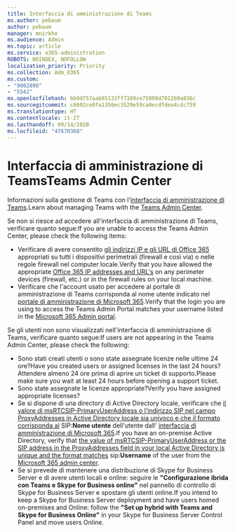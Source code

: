 ```yaml
---
title: Interfaccia di amministrazione di Teams
ms.author: pebaum
author: pebaum
manager: mnirkhe
ms.audience: Admin
ms.topic: article
ms.service: o365-administration
ROBOTS: NOINDEX, NOFOLLOW
localization_priority: Priority
ms.collection: Adm_O365
ms.custom:
- "9002890"
- "5542"
ms.openlocfilehash: bb0d757aab05132ff7169ce75009d7012b9a836c
ms.sourcegitcommit: c6692ce0fa1358ec3529e59ca0ecdfdea4cdc759
ms.translationtype: HT
ms.contentlocale: it-IT
ms.lasthandoff: 09/14/2020
ms.locfileid: "47670368"
---
```

# <a name="teams-admin-center"></a><span data-ttu-id="2d9bc-102">Interfaccia di amministrazione di Teams</span><span class="sxs-lookup"><span data-stu-id="2d9bc-102">Teams Admin Center</span></span>

<span data-ttu-id="2d9bc-103">Informazioni sulla gestione di Teams con l'[interfaccia di amministrazione di Teams](https://docs.microsoft.com/microsoftteams/manage-teams-skypeforbusiness-admin-center).</span><span class="sxs-lookup"><span data-stu-id="2d9bc-103">Learn about managing Teams with the [Teams Admin Center](https://docs.microsoft.com/microsoftteams/manage-teams-skypeforbusiness-admin-center).</span></span>

<span data-ttu-id="2d9bc-104">Se non si riesce ad accedere all'interfaccia di amministrazione di Teams, verificare quanto segue:</span><span class="sxs-lookup"><span data-stu-id="2d9bc-104">If you are unable to access the Teams Admin Center, please check the following items:</span></span>

- <span data-ttu-id="2d9bc-105">Verificare di avere consentito [gli indirizzi IP e gli URL di Office 365](https://docs.microsoft.com/Office365/Enterprise/office-365-ip-web-service) appropriati su tutti i dispositivi perimetrali (firewall e così via) o nelle regole firewall nel computer locale.</span><span class="sxs-lookup"><span data-stu-id="2d9bc-105">Verify that you have allowed the appropriate [Office 365 IP addresses and URL's](https://docs.microsoft.com/Office365/Enterprise/office-365-ip-web-service) on any perimeter devices (firewall, etc.) or in the firewall rules on your local machine.</span></span>
- <span data-ttu-id="2d9bc-106">Verificare che l'account usato per accedere al portale di amministrazione di Teams corrisponda al nome utente indicato nel [portale di amministrazione di Microsoft 365](https://admin.microsoft.com/Adminportal/Home?source=applauncher#/users).</span><span class="sxs-lookup"><span data-stu-id="2d9bc-106">Verify that the login you are using to access the Teams Admin Portal matches your username listed in the [Microsoft 365 Admin portal](https://admin.microsoft.com/Adminportal/Home?source=applauncher#/users).</span></span>

<span data-ttu-id="2d9bc-107">Se gli utenti non sono visualizzati nell'interfaccia di amministrazione di Teams, verificare quanto segue:</span><span class="sxs-lookup"><span data-stu-id="2d9bc-107">If users are not appearing in the Teams Admin Center, please check the following:</span></span>

- <span data-ttu-id="2d9bc-108">Sono stati creati utenti o sono state assegnate licenze nelle ultime 24 ore?</span><span class="sxs-lookup"><span data-stu-id="2d9bc-108">Have you created users or assigned licenses in the last 24 hours?</span></span> <span data-ttu-id="2d9bc-109">Attendere almeno 24 ore prima di aprire un ticket di supporto.</span><span class="sxs-lookup"><span data-stu-id="2d9bc-109">Please make sure you wait at least 24 hours before opening a support ticket.</span></span>
- <span data-ttu-id="2d9bc-110">Sono state assegnate le licenze appropriate?</span><span class="sxs-lookup"><span data-stu-id="2d9bc-110">Verify you have assigned appropriate licenses?</span></span>
- <span data-ttu-id="2d9bc-111">Se si dispone di una directory di Active Directory locale, verificare che [il valore di msRTCSIP-PrimaryUserAddress o l'indirizzo SIP nel campo ProxyAddresses in Active Directory locale sia univoco e che il formato corrisponda al](https://docs.microsoft.com/skypeforbusiness/troubleshoot/online-configuration/msrtcsip-primaryuseraddress-proxyaddaddress) SIP:**Nome utente** dell'utente dall' [interfaccia di amministrazione di Microsoft 365](https://admin.microsoft.com/Adminportal/Home?source=applauncher#/users).</span><span class="sxs-lookup"><span data-stu-id="2d9bc-111">If you have an on-premise Active Directory, verify that [the value of msRTCSIP-PrimaryUserAddress or the SIP address in the ProxyAddresses field in your local Active Directory is unique and the format matches](https://docs.microsoft.com/skypeforbusiness/troubleshoot/online-configuration/msrtcsip-primaryuseraddress-proxyaddaddress) sip:**Username** of the user from the [Microsoft 365 admin center](https://admin.microsoft.com/Adminportal/Home?source=applauncher#/users).</span></span>
- <span data-ttu-id="2d9bc-112">Se si prevede di mantenere una distribuzione di Skype for Business Server e di avere utenti locali e online: seguire le **"Configurazione ibrida con Teams e Skype for Business online"** nel pannello di controllo di Skype for Business Server e spostare gli utenti online.</span><span class="sxs-lookup"><span data-stu-id="2d9bc-112">If you intend to keep a Skype for Business Server deployment and have users homed on-premises and Online: follow the **"Set up hybrid with Teams and Skype for Business Online"** in your Skype for Business Server Control Panel and move users Online.</span></span>
